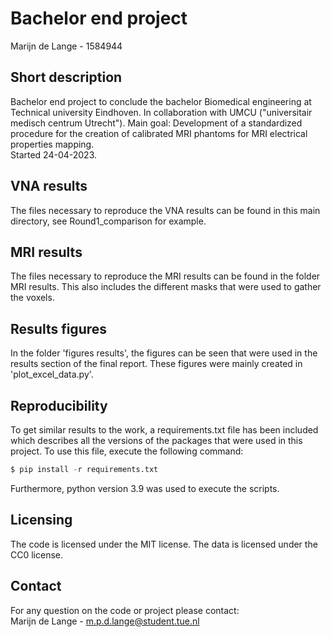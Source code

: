 # Bachelor end project
Marijn de Lange - 1584944

## Short description
Bachelor end project to conclude the bachelor Biomedical engineering at Technical university Eindhoven. 
In collaboration with UMCU ("universitair medisch centrum Utrecht"). Main goal: Development of a standardized procedure for the creation of calibrated MRI phantoms for MRI electrical properties mapping.\
Started 24-04-2023. 

## VNA results
The files necessary to reproduce the VNA results can be found in this main directory, see Round1_comparison for example.

## MRI results
The files necessary to reproduce the MRI results can be found in the folder MRI results. This also includes the different masks that were used to gather the voxels.

## Results figures
In the folder 'figures results', the figures can be seen that were used in the results section of the final report. These figures were mainly created in 'plot_excel_data.py'.

## Reproducibility
To get similar results to the work, a requirements.txt file has been included which describes all the versions of the packages that were used in this project. To use this file, execute the following command:
```python
$ pip install -r requirements.txt
```

Furthermore, python version 3.9 was used to execute the scripts.

## Licensing
The code is licensed under the MIT license. The data is licensed under the CC0 license.

## Contact
For any question on the code or project please contact:\
Marijn de Lange - m.p.d.lange@student.tue.nl
